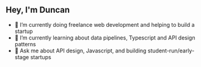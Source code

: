 ## Hey, I'm Duncan

- 🔨 I’m currently doing freelance web development and helping to build a startup
- 🌱 I’m currently learning about data pipelines, Typescript and API design patterns
- 💬 Ask me about API design, Javascript, and building student-run/early-stage startups 
